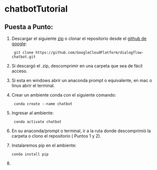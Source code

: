 # chatbotTutorial

## Puesta a Punto:

1. Descargar el siguiente [zip](https://drive.google.com/file/d/1Clp3mQFja-ySd9LFG296LJi-gsUPtyDm/view?usp=drive_link) o clonar el repositorio desde el [github de google](https://github.com/GoogleCloudPlatform/dialogflow-chatbot):
  
        git clone https://github.com/GoogleCloudPlatform/dialogflow-chatbot.git

2. Si descargó el .zip, descomprimir en una carpeta que sea de fácil acceso.
  
3. Si esta en windows abrir un anaconda prompt o equivalente, en mac o linux abrir el terminal.
  
4. Crear un ambiente conda con el siguiente comando:  
  
    `` conda create --name chatbot``  
  
5. Ingresar al ambiente:  

    `` conda activate chatbot``

6. En su anaconda/prompt o terminal, ir a la ruta donde descomprimió la carpeta o clono el repositorio ( Puntos 1 y 2).

7. Instalaremos pip en el ambiente:  
   
    `` conda install pip `` 
 
8. 
